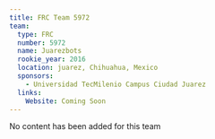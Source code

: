 ```yaml
---
title: FRC Team 5972
team:
  type: FRC
  number: 5972
  name: Juarezbots
  rookie_year: 2016
  location: juarez, Chihuahua, Mexico
  sponsors:
    - Universidad TecMilenio Campus Ciudad Juarez
  links:
    Website: Coming Soon
---
```

No content has been added for this team